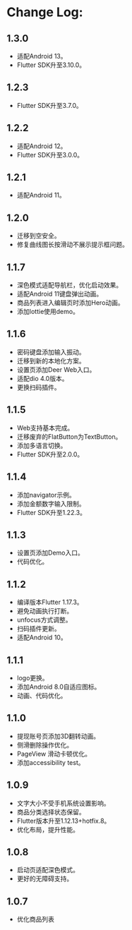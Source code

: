 # Change Log:

## 1.3.0

* 适配Android 13。
* Flutter SDK升至3.10.0。

## 1.2.3

* Flutter SDK升至3.7.0。

## 1.2.2

* 适配Android 12。
* Flutter SDK升至3.0.0。

## 1.2.1

* 适配Android 11。

## 1.2.0

* 迁移到空安全。
* 修复曲线图长按滑动不展示提示框问题。

## 1.1.7

* 深色模式适配导航栏，优化启动效果。
* 适配Android 11键盘弹出动画。
* 商品列表进入编辑页时添加Hero动画。
* 添加lottie使用demo。

## 1.1.6

* 密码键盘添加输入振动。
* 迁移到新的本地化方案。
* 设置页添加Deer Web入口。
* 适配dio 4.0版本。
* 更换扫码插件。

## 1.1.5

* Web支持基本完成。
* 迁移废弃的FlatButton为TextButton。
* 添加多语言切换。
* Flutter SDK升至2.0.0。

## 1.1.4

* 添加navigator示例。
* 添加金额数字输入限制。
* Flutter SDK升至1.22.3。

## 1.1.3

* 设置页添加Demo入口。
* 代码优化。

## 1.1.2

* 编译版本Flutter 1.17.3。
* 避免动画执行打断。
* unfocus方式调整。
* 扫码插件更新。
* 适配Android 10。

## 1.1.1

* logo更换。
* 添加Android 8.0自适应图标。
* 动画、代码优化。

## 1.1.0

* 提现账号页添加3D翻转动画。
* 侧滑删除操作优化。
* PageView 滑动卡顿优化。
* 添加accessibility test。

## 1.0.9

* 文字大小不受手机系统设置影响。
* 商品分类选择状态保留。
* Flutter版本升至1.12.13+hotfix.8。
* 优化布局，提升性能。

## 1.0.8

* 启动页适配深色模式。
* 更好的无障碍支持。

## 1.0.7

* 优化商品列表


